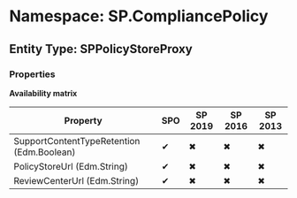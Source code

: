 # Namespace: SP.CompliancePolicy
## Entity Type: SPPolicyStoreProxy

### Properties

**Availability matrix**

Property | SPO | SP 2019 | SP 2016 | SP 2013
----------|-----|---------|---------|--------
SupportContentTypeRetention (Edm.Boolean) | ✔ | ✖ | ✖ | ✖
PolicyStoreUrl (Edm.String) | ✔ | ✖ | ✖ | ✖
ReviewCenterUrl (Edm.String) | ✔ | ✖ | ✖ | ✖

